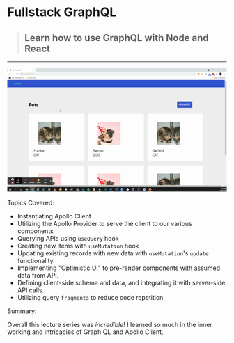 # Fullstack GraphQL
> ## Learn how to use GraphQL with Node and React
<hr/>

![example_gif](./example.gif)

Topics Covered:

* Instantiating Apollo Client
* Utilizing the Apollo Provider to serve the client to our various components
* Querying APIs using `useQuery` hook
* Creating new items with `useMutation` hook
* Updating existing records with new data with `useMutation`'s `update` functionality.
* Implementing "Optimistic UI" to pre-render components with assumed data from API.
* Defining client-side schema and data, and integrating it with server-side API calls.
* Utilizing query `fragments` to reduce code repetition.


Summary:

Overall this lecture series was <em>incredible</em>!  I learned so much in the inner working and intricacies of Graph QL and Apollo Client.  